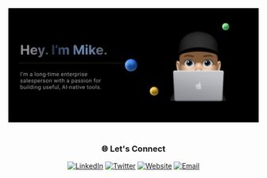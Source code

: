<div align="center">
  <img src="harehimself.png" alt="HareHimself Profile"/>
</div>


<br/>

<div align="center">

### 🌐 Let's Connect

[![LinkedIn](https://img.shields.io/badge/LinkedIn-000000?style=for-the-badge&logo=linkedin&logoColor=white)](https://linkedin.com/in/mike-hare)
[![Twitter](https://img.shields.io/badge/Twitter-000000?style=for-the-badge&logo=twitter&logoColor=white)](https://twitter.com/harehimself)
[![Website](https://img.shields.io/badge/mikehare.io-000000?style=for-the-badge&logo=google-chrome&logoColor=white)](https://mikehare.io)
[![Email](https://img.shields.io/badge/Email-000000?style=for-the-badge&logo=gmail&logoColor=white)](mailto:mike@mikehare.io)

</div>
